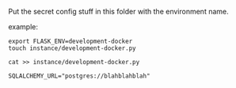 Put the secret config stuff in this folder with the environment name.

example:

```
export FLASK_ENV=development-docker
touch instance/development-docker.py

cat >> instance/development-docker.py

SQLALCHEMY_URL="postgres://blahblahblah"
